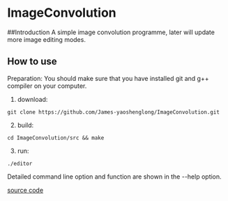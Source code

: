 # ImageConvolution
##Introduction 
A simple image convolution programme, later will update more image editing modes.

## How to use
Preparation: You should make sure that you have installed git and g++ compiler on your computer.
1. download:   
```
git clone https://github.com/James-yaoshenglong/ImageConvolution.git
```
2. build:   
```
cd ImageConvolution/src && make
```
3. run:   
```
./editor
```
Detailed command line option and function are shown in the --help option.

[source code](./src)

